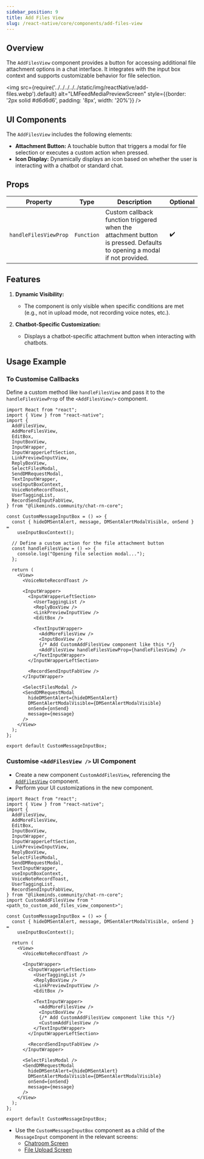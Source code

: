 ```yaml
---
sidebar_position: 9
title: Add Files View
slug: /react-native/core/components/add-files-view
---
```


## Overview

The `AddFilesView` component provides a button for accessing additional file attachment options in a chat interface. It integrates with the input box context and supports customizable behavior for file selection.

<img
src={require('../../../../../static/img/reactNative/add-files.webp').default}
alt="LMFeedMediaPreviewScreen"
style={{border: '2px solid #d6d6d6', padding: '8px', width: '20%'}}
/>

## UI Components

The `AddFilesView` includes the following elements:

- **Attachment Button:** A touchable button that triggers a modal for file selection or executes a custom action when pressed.
- **Icon Display:** Dynamically displays an icon based on whether the user is interacting with a chatbot or standard chat.

## Props

| Property              | Type       | Description                                                                                                            | Optional           |
| --------------------- | ---------- | ---------------------------------------------------------------------------------------------------------------------- | ------------------ |
| `handleFilesViewProp` | `Function` | Custom callback function triggered when the attachment button is pressed. Defaults to opening a modal if not provided. | :heavy_check_mark: |

## Features

1. **Dynamic Visibility:**

   - The component is only visible when specific conditions are met (e.g., not in upload mode, not recording voice notes, etc.).

2. **Chatbot-Specific Customization:**
   - Displays a chatbot-specific attachment button when interacting with chatbots.

## Usage Example

### To Customise Callbacks

Define a custom method like `handleFilesView` and pass it to the `handleFilesViewProp` of the `<AddFilesView/>` component.

```tsx
import React from "react";
import { View } from "react-native";
import {
  AddFilesView,
  AddMoreFilesView,
  EditBox,
  InputBoxView,
  InputWrapper,
  InputWrapperLeftSection,
  LinkPreviewInputView,
  ReplyBoxView,
  SelectFilesModal,
  SendDMRequestModal,
  TextInputWrapper,
  useInputBoxContext,
  VoiceNoteRecordToast,
  UserTaggingList,
  RecordSendInputFabView,
} from "@likeminds.community/chat-rn-core";

const CustomMessageInputBox = () => {
  const { hideDMSentAlert, message, DMSentAlertModalVisible, onSend } =
    useInputBoxContext();

  // Define a custom action for the file attachment button
  const handleFilesView = () => {
    console.log("Opening file selection modal...");
  };

  return (
    <View>
      <VoiceNoteRecordToast />

      <InputWrapper>
        <InputWrapperLeftSection>
          <UserTaggingList />
          <ReplyBoxView />
          <LinkPreviewInputView />
          <EditBox />

          <TextInputWrapper>
            <AddMoreFilesView />
            <InputBoxView />
            {/* Add CustomAddFilesView component like this */}
            <AddFilesView handleFilesViewProp={handleFilesView} />
          </TextInputWrapper>
        </InputWrapperLeftSection>

        <RecordSendInputFabView />
      </InputWrapper>

      <SelectFilesModal />
      <SendDMRequestModal
        hideDMSentAlert={hideDMSentAlert}
        DMSentAlertModalVisible={DMSentAlertModalVisible}
        onSend={onSend}
        message={message}
      />
    </View>
  );
};

export default CustomMessageInputBox;
```

### Customise `<AddFilesView />` UI Component

- Create a new component `CustomAddFilesView`, referencing the [`AddFilesView`](https://github.com/LikeMindsCommunity/likeminds-chat-reactnative/blob/master/likeminds-chat-reactnative-integration/ChatSX/components/AddFilesView/index.tsx) component.
- Perform your UI customizations in the new component.

```tsx
import React from "react";
import { View } from "react-native";
import {
  AddFilesView,
  AddMoreFilesView,
  EditBox,
  InputBoxView,
  InputWrapper,
  InputWrapperLeftSection,
  LinkPreviewInputView,
  ReplyBoxView,
  SelectFilesModal,
  SendDMRequestModal,
  TextInputWrapper,
  useInputBoxContext,
  VoiceNoteRecordToast,
  UserTaggingList,
  RecordSendInputFabView,
} from "@likeminds.community/chat-rn-core";
import CustomAddFilesView from "<path_to_custom_add_files_view_component>";

const CustomMessageInputBox = () => {
  const { hideDMSentAlert, message, DMSentAlertModalVisible, onSend } =
    useInputBoxContext();

  return (
    <View>
      <VoiceNoteRecordToast />

      <InputWrapper>
        <InputWrapperLeftSection>
          <UserTaggingList />
          <ReplyBoxView />
          <LinkPreviewInputView />
          <EditBox />

          <TextInputWrapper>
            <AddMoreFilesView />
            <InputBoxView />
            {/* Add CustomAddFilesView component like this */}
            <CustomAddFilesView />
          </TextInputWrapper>
        </InputWrapperLeftSection>

        <RecordSendInputFabView />
      </InputWrapper>

      <SelectFilesModal />
      <SendDMRequestModal
        hideDMSentAlert={hideDMSentAlert}
        DMSentAlertModalVisible={DMSentAlertModalVisible}
        onSend={onSend}
        message={message}
      />
    </View>
  );
};

export default CustomMessageInputBox;
```

- Use the `CustomMessageInputBox` component as a child of the `MessageInput` component in the relevant screens:
  - [Chatroom Screen](../../Screens/LMChatroomScreen.md)
  - [File Upload Screen](../../Screens/LMChatroomFileUploadScreen.md)
